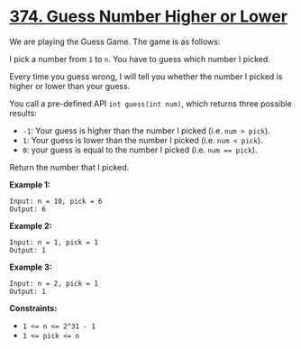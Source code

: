 # [374. Guess Number Higher or Lower](https://leetcode.com/problems/guess-number-higher-or-lower/description/)

We are playing the Guess Game. The game is as follows:

I pick a number from `1` to `n`. You have to guess which number I picked.

Every time you guess wrong, I will tell you whether the number I picked is higher or lower than your guess.

You call a pre-defined API `int guess(int num)`, which returns three possible results:

- `-1`: Your guess is higher than the number I picked (i.e. `num > pick`).
- `1`: Your guess is lower than the number I picked (i.e. `num < pick`).
- `0`: your guess is equal to the number I picked (i.e. `num == pick`).

Return the number that I picked.

**Example 1:** 

```
Input: n = 10, pick = 6
Output: 6
```

**Example 2:** 

```
Input: n = 1, pick = 1
Output: 1
```

**Example 3:** 

```
Input: n = 2, pick = 1
Output: 1
```

**Constraints:** 

- `1 <= n <= 2^31 - 1`
- `1 <= pick <= n`